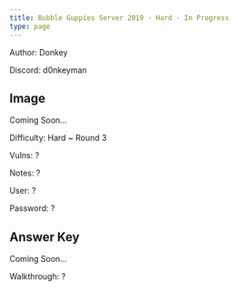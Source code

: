 ```yaml
---
title: Bubble Guppies Server 2019 - Hard - In Progress
type: page
---
```


Author: Donkey

Discord: d0nkeyman

## Image

Coming Soon...

Difficulty: Hard ~ Round 3

Vulns: ?

Notes: ?

User: ?

Password: ?

## Answer Key

Coming Soon...

Walkthrough: ?
